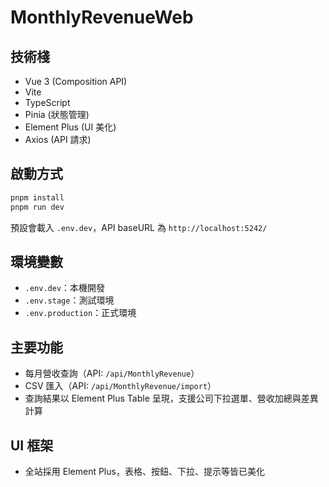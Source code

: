 
# MonthlyRevenueWeb

## 技術棧
- Vue 3 (Composition API)
- Vite
- TypeScript
- Pinia (狀態管理)
- Element Plus (UI 美化)
- Axios (API 請求)

## 啟動方式
```bash
pnpm install
pnpm run dev
```
預設會載入 `.env.dev`，API baseURL 為 `http://localhost:5242/`

## 環境變數
- `.env.dev`：本機開發
- `.env.stage`：測試環境
- `.env.production`：正式環境

## 主要功能
- 每月營收查詢（API: `/api/MonthlyRevenue`）
- CSV 匯入（API: `/api/MonthlyRevenue/import`）
- 查詢結果以 Element Plus Table 呈現，支援公司下拉選單、營收加總與差異計算

## UI 框架
- 全站採用 Element Plus，表格、按鈕、下拉、提示等皆已美化

